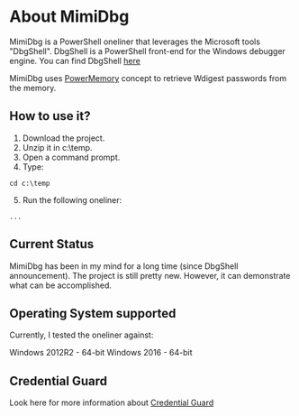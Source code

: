 # About MimiDbg

MimiDbg is a PowerShell oneliner that leverages the Microsoft tools "DbgShell". DbgShell is a PowerShell front-end for the Windows debugger engine. You can find DbgShell [here](https://github.com/Microsoft/DbgShell)

MimiDbg uses [PowerMemory](https://github.com/giMini/PowerMemory/blob/master/README.md) concept to retrieve Wdigest passwords from the memory.

## How to use it?

1) Download the project. 
2) Unzip it in c:\temp. 
3) Open a command prompt. 
4) Type:
```
cd c:\temp
```

5) Run the following oneliner:
```
...
```


## Current Status

MimiDbg has been in my mind for a long time (since DbgShell announcement). The project is still pretty new. However, it can demonstrate what can be accomplished.

## Operating System supported

Currently, I tested the oneliner against:

Windows 2012R2 - 64-bit
Windows 2016 - 64-bit

## Credential Guard

Look here for more information about [Credential Guard](https://social.technet.microsoft.com/wiki/contents/articles/38015.credential-guard-say-good-bye-to-ptht-pass-the-hashticket-attacks.aspx)